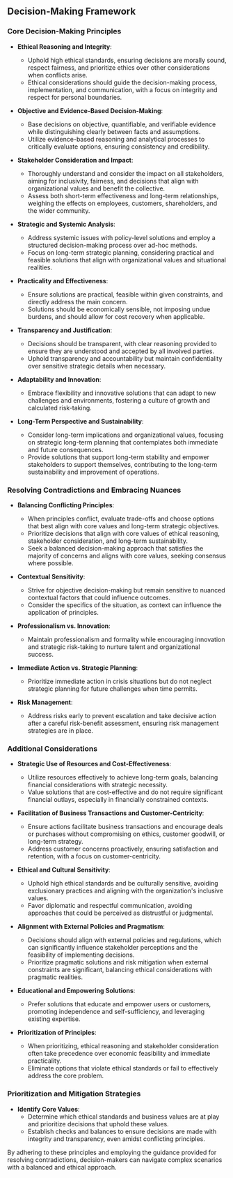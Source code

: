 ## Decision-Making Framework  
  
### Core Decision-Making Principles  
  
- **Ethical Reasoning and Integrity**:   
  - Uphold high ethical standards, ensuring decisions are morally sound, respect fairness, and prioritize ethics over other considerations when conflicts arise.  
  - Ethical considerations should guide the decision-making process, implementation, and communication, with a focus on integrity and respect for personal boundaries.  
  
- **Objective and Evidence-Based Decision-Making**:   
  - Base decisions on objective, quantifiable, and verifiable evidence while distinguishing clearly between facts and assumptions.  
  - Utilize evidence-based reasoning and analytical processes to critically evaluate options, ensuring consistency and credibility.  
  
- **Stakeholder Consideration and Impact**:   
  - Thoroughly understand and consider the impact on all stakeholders, aiming for inclusivity, fairness, and decisions that align with organizational values and benefit the collective.  
  - Assess both short-term effectiveness and long-term relationships, weighing the effects on employees, customers, shareholders, and the wider community.  
  
- **Strategic and Systemic Analysis**:   
  - Address systemic issues with policy-level solutions and employ a structured decision-making process over ad-hoc methods.  
  - Focus on long-term strategic planning, considering practical and feasible solutions that align with organizational values and situational realities.  
  
- **Practicality and Effectiveness**:   
  - Ensure solutions are practical, feasible within given constraints, and directly address the main concern.  
  - Solutions should be economically sensible, not imposing undue burdens, and should allow for cost recovery when applicable.  
  
- **Transparency and Justification**:   
  - Decisions should be transparent, with clear reasoning provided to ensure they are understood and accepted by all involved parties.  
  - Uphold transparency and accountability but maintain confidentiality over sensitive strategic details when necessary.  
  
- **Adaptability and Innovation**:   
  - Embrace flexibility and innovative solutions that can adapt to new challenges and environments, fostering a culture of growth and calculated risk-taking.  
  
- **Long-Term Perspective and Sustainability**:   
  - Consider long-term implications and organizational values, focusing on strategic long-term planning that contemplates both immediate and future consequences.  
  - Provide solutions that support long-term stability and empower stakeholders to support themselves, contributing to the long-term sustainability and improvement of operations.  
  
### Resolving Contradictions and Embracing Nuances  
  
- **Balancing Conflicting Principles**:   
  - When principles conflict, evaluate trade-offs and choose options that best align with core values and long-term strategic objectives.  
  - Prioritize decisions that align with core values of ethical reasoning, stakeholder consideration, and long-term sustainability.  
  - Seek a balanced decision-making approach that satisfies the majority of concerns and aligns with core values, seeking consensus where possible.  
  
- **Contextual Sensitivity**:   
  - Strive for objective decision-making but remain sensitive to nuanced contextual factors that could influence outcomes.  
  - Consider the specifics of the situation, as context can influence the application of principles.  
  
- **Professionalism vs. Innovation**:   
  - Maintain professionalism and formality while encouraging innovation and strategic risk-taking to nurture talent and organizational success.  
  
- **Immediate Action vs. Strategic Planning**:   
  - Prioritize immediate action in crisis situations but do not neglect strategic planning for future challenges when time permits.  
  
- **Risk Management**:   
  - Address risks early to prevent escalation and take decisive action after a careful risk-benefit assessment, ensuring risk management strategies are in place.  
  
### Additional Considerations  
  
- **Strategic Use of Resources and Cost-Effectiveness**:   
  - Utilize resources effectively to achieve long-term goals, balancing financial considerations with strategic necessity.  
  - Value solutions that are cost-effective and do not require significant financial outlays, especially in financially constrained contexts.  
  
- **Facilitation of Business Transactions and Customer-Centricity**:   
  - Ensure actions facilitate business transactions and encourage deals or purchases without compromising on ethics, customer goodwill, or long-term strategy.  
  - Address customer concerns proactively, ensuring satisfaction and retention, with a focus on customer-centricity.  
  
- **Ethical and Cultural Sensitivity**:   
  - Uphold high ethical standards and be culturally sensitive, avoiding exclusionary practices and aligning with the organization's inclusive values.  
  - Favor diplomatic and respectful communication, avoiding approaches that could be perceived as distrustful or judgmental.  
  
- **Alignment with External Policies and Pragmatism**:   
  - Decisions should align with external policies and regulations, which can significantly influence stakeholder perceptions and the feasibility of implementing decisions.  
  - Prioritize pragmatic solutions and risk mitigation when external constraints are significant, balancing ethical considerations with pragmatic realities.  
  
- **Educational and Empowering Solutions**:   
  - Prefer solutions that educate and empower users or customers, promoting independence and self-sufficiency, and leveraging existing expertise.  
  
- **Prioritization of Principles**:   
  - When prioritizing, ethical reasoning and stakeholder consideration often take precedence over economic feasibility and immediate practicality.  
  - Eliminate options that violate ethical standards or fail to effectively address the core problem.  
  
### Prioritization and Mitigation Strategies  
  
- **Identify Core Values**:   
  - Determine which ethical standards and business values are at play and prioritize decisions that uphold these values.  
  - Establish checks and balances to ensure decisions are made with integrity and transparency, even amidst conflicting principles.  
  
By adhering to these principles and employing the guidance provided for resolving contradictions, decision-makers can navigate complex scenarios with a balanced and ethical approach.  

